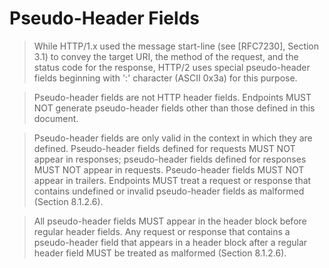 # Pseudo-Header Fields
> While HTTP/1.x used the message start-line (see [RFC7230], Section 3.1) to convey the target URI, the method of the request, and the status code for the response, HTTP/2 uses special pseudo-header fields beginning with ':' character (ASCII 0x3a) for this purpose.

> Pseudo-header fields are not HTTP header fields. Endpoints MUST NOT generate pseudo-header fields other than those defined in this document.

> Pseudo-header fields are only valid in the context in which they are defined. Pseudo-header fields defined for requests MUST NOT appear in responses; pseudo-header fields defined for responses MUST NOT appear in requests. Pseudo-header fields MUST NOT appear in trailers. Endpoints MUST treat a request or response that contains undefined or invalid pseudo-header fields as malformed (Section 8.1.2.6).

> All pseudo-header fields MUST appear in the header block before regular header fields. Any request or response that contains a pseudo-header field that appears in a header block after a regular header field MUST be treated as malformed (Section 8.1.2.6).